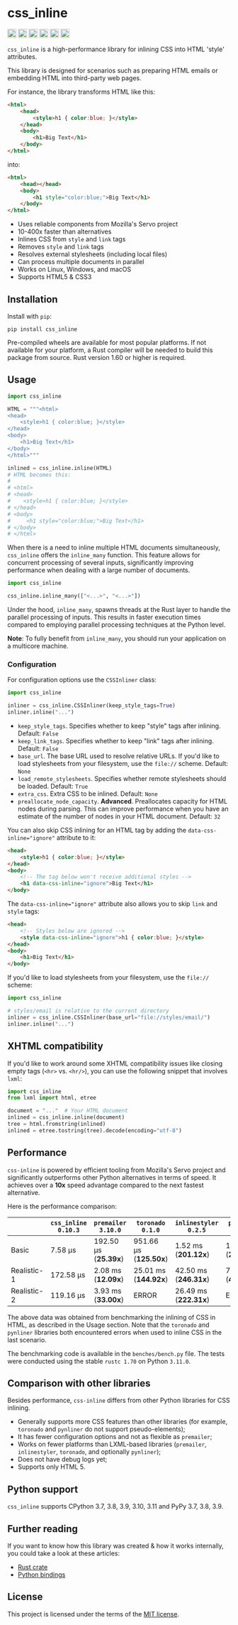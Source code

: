 # css_inline

[<img alt="build status" src="https://img.shields.io/github/actions/workflow/status/Stranger6667/css-inline/build.yml?style=flat-square&labelColor=555555&logo=github" height="20">](https://github.com/Stranger6667/css-inline)
[<img alt="pypi" src="https://img.shields.io/pypi/v/css_inline.svg?style=flat-square" height="20">](https://pypi.org/project/css_inline/)
[<img alt="versions" src="https://img.shields.io/pypi/pyversions/css_inline.svg?style=flat-square" height="20">](https://pypi.org/project/css_inline/)
[<img alt="license" src="https://img.shields.io/pypi/l/css_inline.svg?style=flat-square" height="20">](https://opensource.org/licenses/MIT)
[<img alt="codecov.io" src="https://img.shields.io/codecov/c/gh/Stranger6667/css-inline?logo=codecov&style=flat-square&token=tOzvV4kDY0" height="20">](https://app.codecov.io/github/Stranger6667/css-inline)
[<img alt="gitter" src="https://img.shields.io/gitter/room/Stranger6667/css-inline?style=flat-square" height="20">](https://gitter.im/Stranger6667/css-inline)

`css_inline` is a high-performance library for inlining CSS into HTML 'style' attributes.

This library is designed for scenarios such as preparing HTML emails or embedding HTML into third-party web pages.

For instance, the library transforms HTML like this:

```html
<html>
    <head>
        <style>h1 { color:blue; }</style>
    </head>
    <body>
        <h1>Big Text</h1>
    </body>
</html>
```

into:

```html
<html>
    <head></head>
    <body>
        <h1 style="color:blue;">Big Text</h1>
    </body>
</html>
```

- Uses reliable components from Mozilla's Servo project
- 10-400x faster than alternatives
- Inlines CSS from `style` and `link` tags
- Removes `style` and `link` tags
- Resolves external stylesheets (including local files)
- Can process multiple documents in parallel
- Works on Linux, Windows, and macOS
- Supports HTML5 & CSS3

## Installation

Install with `pip`:

```
pip install css_inline
```

Pre-compiled wheels are available for most popular platforms.
If not available for your platform, a Rust compiler will be needed to build this package from source. Rust version 1.60 or higher is required.

## Usage

```python
import css_inline

HTML = """<html>
<head>
    <style>h1 { color:blue; }</style>
</head>
<body>
    <h1>Big Text</h1>
</body>
</html>"""

inlined = css_inline.inline(HTML)
# HTML becomes this:
#
# <html>
# <head>
#    <style>h1 { color:blue; }</style>
# </head>
# <body>
#     <h1 style="color:blue;">Big Text</h1>
# </body>
# </html>
```

When there is a need to inline multiple HTML documents simultaneously, `css_inline` offers the `inline_many` function.
This feature allows for concurrent processing of several inputs, significantly improving performance when dealing with a large number of documents.

```python
import css_inline

css_inline.inline_many(["<...>", "<...>"])
```

Under the hood, `inline_many`, spawns threads at the Rust layer to handle the parallel processing of inputs.
This results in faster execution times compared to employing parallel processing techniques at the Python level.

**Note**: To fully benefit from `inline_many`, you should run your application on a multicore machine.

### Configuration

For configuration options use the `CSSInliner` class:

```python
import css_inline

inliner = css_inline.CSSInliner(keep_style_tags=True)
inliner.inline("...")
```

- `keep_style_tags`. Specifies whether to keep "style" tags after inlining. Default: `False`
- `keep_link_tags`. Specifies whether to keep "link" tags after inlining. Default: `False`
- `base_url`. The base URL used to resolve relative URLs. If you'd like to load stylesheets from your filesystem, use the `file://` scheme. Default: `None`
- `load_remote_stylesheets`. Specifies whether remote stylesheets should be loaded. Default: `True`
- `extra_css`. Extra CSS to be inlined. Default: `None`
- `preallocate_node_capacity`. **Advanced**. Preallocates capacity for HTML nodes during parsing. This can improve performance when you have an estimate of the number of nodes in your HTML document. Default: `32`

You can also skip CSS inlining for an HTML tag by adding the `data-css-inline="ignore"` attribute to it:

```html
<head>
    <style>h1 { color:blue; }</style>
</head>
<body>
    <!-- The tag below won't receive additional styles -->
    <h1 data-css-inline="ignore">Big Text</h1>
</body>
```

The `data-css-inline="ignore"` attribute also allows you to skip `link` and `style` tags:

```html
<head>
    <!-- Styles below are ignored -->
    <style data-css-inline="ignore">h1 { color:blue; }</style>
</head>
<body>
    <h1>Big Text</h1>
</body>
```

If you'd like to load stylesheets from your filesystem, use the `file://` scheme:

```python
import css_inline

# styles/email is relative to the current directory
inliner = css_inline.CSSInliner(base_url="file://styles/email/")
inliner.inline("...")
```

## XHTML compatibility

If you'd like to work around some XHTML compatibility issues like closing empty tags (`<hr>` vs. `<hr/>`), you can use the following snippet that involves `lxml`:

```python
import css_inline
from lxml import html, etree

document = "..."  # Your HTML document
inlined = css_inline.inline(document)
tree = html.fromstring(inlined)
inlined = etree.tostring(tree).decode(encoding="utf-8")
```

## Performance

`css-inline`  is powered by efficient tooling from Mozilla's Servo project and significantly outperforms other Python alternatives in terms of speed.
It achieves over a **10x** speed advantage compared to the next fastest alternative.

Here is the performance comparison:

|             | `css_inline 0.10.3` | `premailer 3.10.0`      | `toronado 0.1.0`         | `inlinestyler 0.2.5`    | `pynliner 0.8.0`        |
|-------------|---------------------|-------------------------|--------------------------|-------------------------|-------------------------|
| Basic       | 7.58 µs             | 192.50 µs  (**25.39x**) | 951.66 µs  (**125.50x**) | 1.52 ms  (**201.12x**)  | 1.78 ms  (**235.59x**)  |
| Realistic-1 | 172.58 µs           | 2.08 ms  (**12.09x**)   | 25.01 ms  (**144.92x**)  | 42.50 ms  (**246.31x**) | 71.75 ms  (**415.76x**) |
| Realistic-2 | 119.16 µs           | 3.93 ms  (**33.00x**)   | ERROR                    | 26.49 ms  (**222.31x**) | ERROR                   |

The above data was obtained from benchmarking the inlining of CSS in HTML, as described in the Usage section.
Note that the `toronado` and `pynliner` libraries both encountered errors when used to inline CSS in the last scenario.

The benchmarking code is available in the `benches/bench.py` file. The tests were conducted using the stable `rustc 1.70` on Python `3.11.0`.

## Comparison with other libraries

Besides performance, `css-inline` differs from other Python libraries for CSS inlining.

- Generally supports more CSS features than other libraries (for example, `toronado` and `pynliner` do not support pseudo-elements);
- It has fewer configuration options and not as flexible as `premailer`;
- Works on fewer platforms than LXML-based libraries (`premailer`, `inlinestyler`, `toronado`, and optionally `pynliner`);
- Does not have debug logs yet;
- Supports only HTML 5.

## Python support

`css_inline` supports CPython 3.7, 3.8, 3.9, 3.10, 3.11 and PyPy 3.7, 3.8, 3.9.

## Further reading

If you want to know how this library was created & how it works internally, you could take a look at these articles:

- [Rust crate](https://dygalo.dev/blog/rust-for-a-pythonista-2/)
- [Python bindings](https://dygalo.dev/blog/rust-for-a-pythonista-3/)

## License

This project is licensed under the terms of the [MIT license](https://opensource.org/licenses/MIT).
